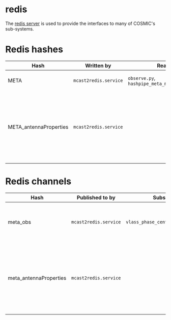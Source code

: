 # redis

The [redis server](../Nodes/Head/systemd_services/README.md#redis) is used to provide the interfaces to many of COSMIC's sub-systems.

# Redis hashes

Hash | Written by | Read by | Description
-|-|-|-
META | `mcast2redis.service` | `observe.py`, `hashpipe_meta_marshall.service` | The VLA `scan` meta-data.
META_antennaProperties | `mcast2redis.service` | | The VLA's publication of antenna details combined with COSMIC's URI to the associated FPGA device.

# Redis channels

Hash | Published to by | Subscribed to by | Description
-|-|-|-
meta_obs | `mcast2redis.service` | `vlass_phase_center_controller.service` | The VLA `scan` meta-data, published at the start of a scan.
meta_antennaProperties | `mcast2redis.service` | | The VLA's publication of antenna details combined with COSMIC's URI to the associated FPGA device.

